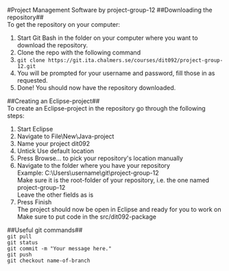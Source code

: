 #Project Management Software by project-group-12
##Downloading the repository##  
To get the repository on your computer:  
1. Start Git Bash in the folder on your computer where you want to download the repository.  
2. Clone the repo with the following command  
3. `git clone https://git.ita.chalmers.se/courses/dit092/project-group-12.git`  
4. You will be prompted for your username and password, fill those in as requested.  
5. Done! You should now have the repository downloaded.  
  
##Creating an Eclipse-project##  
To create an Eclipse-project in the repository go through the following steps:  
1. Start Eclipse  
2. Navigate to File\New\Java-project  
3. Name your project dit092  
4. Untick Use default location  
5. Press Browse... to pick your repository's location manually  
6. Navigate to the folder where you have your repository  
	Example: C:\Users\username\git\project-group-12  
	Make sure it is the root-folder of your repository, i.e. the one named project-group-12  
	Leave the other fields as is  
7. Press Finish  
The project should now be open in Eclipse and ready for you to work on  
Make sure to put code in the src/dit092-package  
  
##Useful git commands##  
`git pull`  
`git status`  
`git commit -m "Your message here."`  
`git push`  
`git checkout name-of-branch`  

